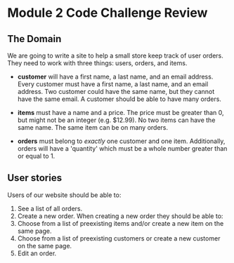 # Module 2 Code Challenge Review

## The Domain

We are going to write a site to help a small store keep track of user orders. They need to work with three things: users, orders, and items.

* **customer** will have a first name, a last name, and an email address. Every customer must have a first name, a last name, and an email address. Two customer could have the same name, but they cannot have the same email. A customer should be able to have many orders.

* **items** must have a name and a price. The price must be greater than 0, but might not be an integer (e.g. $12.99). No two items can have the same name. The same item can be on many orders.

* **orders** must belong to *exactly* one customer and one item. Additionally, orders will have a 'quantity' which must be a whole number greater than or equal to 1.

## User stories

Users of our website should be able to:

1. See a list of all orders.
2. Create a new order. When creating a new order they should be able to:
  1. Choose from a list of preexisting items and/or create a new item on the same page.
  2. Choose from a list of preexisting customers or create a new customer on the same page.
3. Edit an order.
